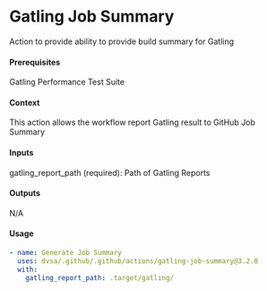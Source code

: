 # Gatling Job Summary
Action to provide ability to provide build summary for Gatling

####  Prerequisites
Gatling Performance Test Suite

####  Context
This action allows the workflow report Gatling result to GitHub Job Summary

####  Inputs
gatling_report_path (required): Path of Gatling Reports

####  Outputs
N/A

####  Usage     
```yaml
- name: Generate Job Summary 
  uses: dvsa/.github/.github/actions/gatling-job-summary@3.2.0
  with:
    gatling_report_path: .target/gatling/
```